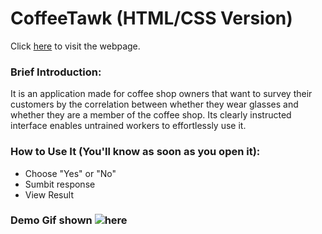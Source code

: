 # CoffeeTawk (HTML/CSS Version)
Click [here](http://imanas.shanghai.nyu.edu/~jt3321/coffeetawk_html_prototype/) to visit the webpage.

### Brief Introduction:
It is an application made for coffee shop owners that want to survey their customers by the correlation between whether they wear glasses and whether they are a member of the coffee shop. Its clearly instructed interface enables untrained workers to effortlessly use it.
### How to Use It (You'll know as soon as you open it):
- Choose "Yes" or "No"
- Sumbit response
- View Result
### Demo Gif shown ![here](https://i.pinimg.com/originals/9f/d3/c8/9fd3c8c8fd770e4f9782bc6f3e582c0e.gif)
